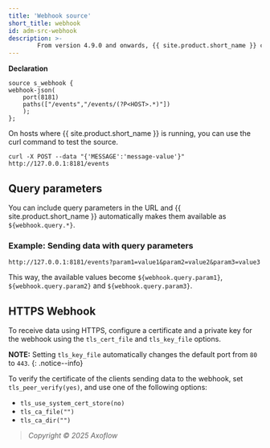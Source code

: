 ```yaml
---
title: 'Webhook source'
short_title: webhook
id: adm-src-webhook
description: >-
        From version 4.9.0 and onwards, {{ site.product.short_name }} can collect logs through a webhook using the `webhook()` and `webhook-json()` sources. The webhook-json() source automatically parses the payload using the `json-parser()`.
---
```


**Declaration**

```config
source s_webhook {
webhook-json(
    port(8181)
    paths(["/events","/events/(?P<HOST>.*)"])
    );
};
```

On hosts where {{ site.product.short_name }} is running, you can use the curl command to test the source.

```config
curl -X POST --data "{'MESSAGE':'message-value'}" http://127.0.0.1:8181/events
```

## Query parameters

You can include query parameters in the URL and {{ site.product.short_name }} automatically makes them available as `${webhook.query.*}`.

### Example: Sending data with query parameters

```config
http://127.0.0.1:8181/events?param1=value1&param2=value2&param3=value3
```

This way, the available values become `${webhook.query.param1}`, `${webhook.query.param2}` and `${webhook.query.param3}`.

## HTTPS Webhook

To receive data using HTTPS, configure a certificate and a private key for the webhook using the `tls_cert_file` and `tls_key_file` options.

**NOTE:** Setting `tls_key_file` automatically changes the default port from `80` to `443`.
{: .notice--info}

To verify the certificate of the clients sending data to the webhook, set `tls_peer_verify(yes)`, and use one of the following options:
* `tls_use_system_cert_store(no)`
* `tls_ca_file("")`
* `tls_ca_dir("")`

> *Copyright © 2025 Axoflow*